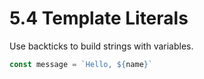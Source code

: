 # 5.4 Template Literals
Use backticks to build strings with variables.

```js
const message = `Hello, ${name}`
```

